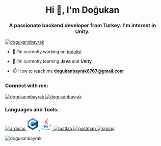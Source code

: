<h1 align="center">Hi 👋, I'm Doğukan</h1>
<h3 align="center">A passionate backend developer from Turkey. I'm interest in Unity.</h3>

<p align="left"> <a href="https://twitter.com/dogukannbayrak" target="blank"><img src="https://img.shields.io/twitter/follow/dogukannbayrak?logo=twitter&style=for-the-badge" alt="dogukannbayrak" /></a> </p>

- 🔭 I’m currently working on [todolist](https://github.com/dogukanbayrak/todolist)

- 🌱 I’m currently learning **Java** and **Unity**

- 📫 How to reach me **dogukanbayrak6767@gmail.com**

<h3 align="left">Connect with me:</h3>
<p align="left">
<a href="https://twitter.com/dogukannbayrak" target="blank"><img align="center" src="https://raw.githubusercontent.com/rahuldkjain/github-profile-readme-generator/master/src/images/icons/Social/twitter.svg" alt="dogukannbayrak" height="30" width="40" /></a>
<a href="https://linkedin.com/in/dogukanbayrak" target="blank"><img align="center" src="https://raw.githubusercontent.com/rahuldkjain/github-profile-readme-generator/master/src/images/icons/Social/linked-in-alt.svg" alt="dogukanbayrak" height="30" width="40" /></a>
</p>

<h3 align="left">Languages and Tools:</h3>
<p align="left"> <a href="https://www.arduino.cc/" target="_blank" rel="noreferrer"> <img src="https://cdn.worldvectorlogo.com/logos/arduino-1.svg" alt="arduino" width="40" height="40"/> </a> <a href="https://www.cprogramming.com/" target="_blank" rel="noreferrer"> <img src="https://raw.githubusercontent.com/devicons/devicon/master/icons/c/c-original.svg" alt="c" width="40" height="40"/> </a> <a href="https://www.java.com" target="_blank" rel="noreferrer"> <img src="https://raw.githubusercontent.com/devicons/devicon/master/icons/java/java-original.svg" alt="java" width="40" height="40"/> </a> <a href="https://www.mathworks.com/" target="_blank" rel="noreferrer"> <img src="https://upload.wikimedia.org/wikipedia/commons/2/21/Matlab_Logo.png" alt="matlab" width="40" height="40"/> </a> <a href="https://postman.com" target="_blank" rel="noreferrer"> <img src="https://www.vectorlogo.zone/logos/getpostman/getpostman-icon.svg" alt="postman" width="40" height="40"/> </a> <a href="https://spring.io/" target="_blank" rel="noreferrer"> <img src="https://www.vectorlogo.zone/logos/springio/springio-icon.svg" alt="spring" width="40" height="40"/> </a> </p>

<p><img align="center" src="https://github-readme-stats.vercel.app/api/top-langs?username=dogukanbayrak&show_icons=true&locale=en&layout=compact" alt="dogukanbayrak" /></p>
